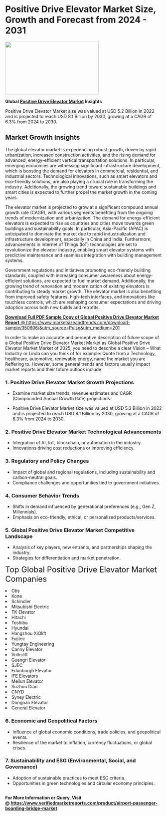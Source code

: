 <H1>Positive Drive Elevator Market Size, Growth and Forecast from 2024 - 2031</H1><img class="aligncenter size-medium wp-image-584254" src="https://thirdeyenews.in/wp-content/uploads/2024/09/Global-Market-Research-300x168.jpeg" alt="" width="300" height="168" /><p><strong>Global&nbsp;<a href="https://www.marketsizeandtrends.com/download-sample/350606/&amp;utm_source=Pulse&amp;utm_medium=201">Positive Drive Elevator Market</a> Insights</strong></p><p>Positive Drive Elevator Market size was valued at USD 5.2 Billion in 2022 and is projected to reach USD 8.1 Billion by 2030, growing at a CAGR of 6.3% from 2024 to 2030.</p><p><h2>Market Growth Insights</h2> <p>The global elevator market is experiencing robust growth, driven by rapid urbanization, increased construction activities, and the rising demand for advanced, energy-efficient vertical transportation solutions. In particular, emerging economies are witnessing significant infrastructure development, which is boosting the demand for elevators in commercial, residential, and industrial sectors. Technological innovations, such as smart elevators and eco-friendly solutions, are also playing a crucial role in transforming the industry. Additionally, the growing trend toward sustainable buildings and smart cities is expected to further propel the market growth in the coming years.</p> <p><a href="#"></a></p> <p>The elevator market is projected to grow at a significant compound annual growth rate (CAGR), with various segments benefiting from the ongoing trends of modernization and urbanization. The demand for energy-efficient elevators is expected to rise as countries and cities move towards green buildings and sustainability goals. In particular, Asia-Pacific (APAC) is anticipated to dominate the market due to rapid industrialization and infrastructure development, especially in China and India. Furthermore, advancements in Internet of Things (IoT) technologies are set to revolutionize the elevator industry, enabling smart elevator systems with predictive maintenance and seamless integration with building management systems.</p> <p>Government regulations and initiatives promoting eco-friendly building standards, coupled with increasing consumer awareness about energy-efficient solutions, are expected to fuel market demand. Additionally, the growing trend of renovation and modernization of existing elevators is contributing to steady market growth. The elevator market is also benefiting from improved safety features, high-tech interfaces, and innovations like touchless controls, which are reshaping consumer expectations and driving adoption across both new builds and retrofits.</p> <p><a href="#"></p><p><span class=""><strong>Download Full PDF Sample Copy of Global Positive Drive Elevator Market Report</strong> @ <a href="https://www.marketsizeandtrends.com/download-sample/350606/&amp;utm_source=Pulse&amp;utm_medium=201" target="_blank">https://www.marketsizeandtrends.com/download-sample/350606/&amp;utm_source=Pulse&amp;utm_medium=201</a></span></p><p>In order to make an accurate and perceptive description of future scope of a Global&nbsp;Positive Drive Elevator Market Market as Global&nbsp;Positive Drive Elevator Market Market of 2025, you need to describe a clear Vision &ndash; What Industry or Linda can you think of for example: Quote from a Technology, healthcare, automotive, renewable energy, name the market you are Reffering to. However, some general trends and factors usually impact market reports and their future outlook include:</p><h3>1.&nbsp;<strong>Positive Drive Elevator Market Growth Projections</strong></h3><ul><li>Examine market size trends, revenue estimates and CAGR (Compounded Annual Growth Rate) projections.</li><li><p>Positive Drive Elevator Market size was valued at USD 5.2 Billion in 2022 and is projected to reach USD 8.1 Billion by 2030, growing at a CAGR of 6.3% from 2024 to 2030.</p></li></ul><h3>2.&nbsp;<strong>Positive Drive Elevator Market Technological Advancements</strong></h3><ul><li>Integration of AI, IoT, blockchain, or automation in the industry.</li><li>Innovations driving cost reductions or improving efficiency.</li></ul><h3>3.&nbsp;<strong>Regulatory and Policy Changes</strong></h3><ul><li>Impact of global and regional regulations, including sustainability and carbon-neutral goals.</li><li>Compliance challenges and opportunities tied to government initiatives.</li></ul><h3>4.&nbsp;<strong>Consumer Behavior Trends</strong></h3><ul><li>Shifts in demand influenced by generational preferences (e.g., Gen Z, Millennials).</li><li>Emphasis on eco-friendly, ethical, or personalized products/services.</li></ul><h3>5.&nbsp;<strong>Global Positive Drive Elevator Market Competitive Landscape</strong></h3><ul><li>Analysis of key players, new entrants, and partnerships shaping the industry.</li><li>Strategies for differentiation and market penetration.</li></ul><p data-pm-slice="1 1 []"><span style="color: inherit; font-family: inherit; font-size: 25px;">Top Global Positive Drive Elevator Market Companies</span></p><div class="" data-test-id=""><p><li>Otis</li><li> Kone</li><li> Schindler</li><li> Mitsubishi Electric</li><li> TK Elevator</li><li> Hitachi</li><li> Toshiba</li><li> Hyundai</li><li> Hangzhou XiOlift</li><li> Fujitec</li><li> Yungtay Engineering</li><li> Canny Elevator</li><li> Volkslift</li><li> Guangri Elevator</li><li> SJEC</li><li> Edunburgh Elevator</li><li> IFE Elevators</li><li> Meilun Elevator</li><li> Suzhou Diao</li><li> CNYD</li><li> Syney Electric</li><li> Dongnan Elevator</li><li> General Elevator</li></p></div><h3>6.&nbsp;<strong>Economic and Geopolitical Factors</strong></h3><ul><li>Influence of global economic conditions, trade policies, and geopolitical events.</li><li>Resilience of the market to inflation, currency fluctuations, or global crises.</li></ul><h3>7.&nbsp;<strong>Sustainability and ESG (Environmental, Social, and Governance)</strong></h3><ul><li>Adoption of sustainable practices to meet ESG criteria.</li><li>Opportunities in green technologies and circular economy principles.</li></ul><h2><strong style="font-size: 14px;">For More Information or Query, Visit @&nbsp;</strong><a style="background-color: #ffffff; font-size: 14px;" href="https://www.marketsizeandtrends.com/report/positive-drive-elevator-market/" target="_blank">https://www.verifiedmarketreports.com/product/airport-passenger-boarding-bridge-market</a></h2>